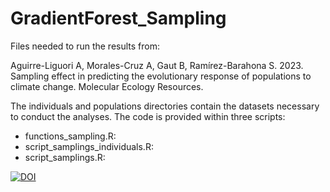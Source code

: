 # GradientForest_Sampling

Files needed to run the results from:

Aguirre-Liguori A, Morales-Cruz A, Gaut B, Ramírez-Barahona S. 2023. Sampling effect in predicting the evolutionary response of populations to climate change. Molecular Ecology Resources.

The individuals and populations directories contain the datasets necessary to conduct the analyses.
The code is provided within three scripts:  
- functions_sampling.R:
- script_samplings_individuals.R:
- script_samplings.R: 

[![DOI](https://zenodo.org/badge/194142746.svg)](https://doi.org/10.5281/zenodo.7983279)
